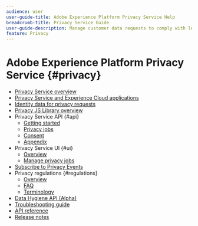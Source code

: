 ```yaml
---
audience: user
user-guide-title: Adobe Experience Platform Privacy Service Help
breadcrumb-title: Privacy Service Guide
user-guide-description: Manage customer data requests to comply with legal privacy regulations like GDPR and CCPA.
feature: Privacy
---
```


# Adobe Experience Platform Privacy Service {#privacy}

* [Privacy Service overview](home.md)
* [Privacy Service and Experience Cloud applications](experience-cloud-apps.md)
* [Identity data for privacy requests](identity-data.md)
* [Privacy JS Library overview](js-library.md)
* Privacy Service API {#api}
  * [Getting started](api/getting-started.md)
  * [Privacy jobs](api/privacy-jobs.md)
  * [Consent](api/consent.md)
  * [Appendix](api/appendix.md)
* Privacy Service UI {#ui}  
  * [Overview](ui/overview.md)
  * [Manage privacy jobs](ui/user-guide.md)
* [Subscribe to Privacy Events](privacy-events.md)
* Privacy regulations {#regulations}
  * [Overview](regulations/overview.md)
  * [FAQ](regulations/faq.md)
  * [Terminology](regulations/terminology.md)
* [Data Hygiene API (Alpha)](data-hygiene-api.md)
* [Troubleshooting guide](troubleshooting-guide.md)
* [API reference](https://www.adobe.io/experience-platform-apis/references/privacy-service/)
* [Release notes](release-notes.md)
